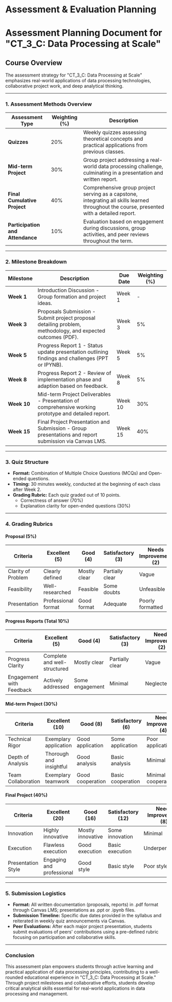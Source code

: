 Assessment & Evaluation Planning
================================

# Assessment Planning Document for "CT_3_C: Data Processing at Scale"

## Course Overview
The assessment strategy for "CT_3_C: Data Processing at Scale" emphasizes real-world applications of data processing technologies, collaborative project work, and deep analytical thinking.

---

### 1. Assessment Methods Overview

| Assessment Type            | Weighting (%) | Description                                                                                                                                     |
|----------------------------|---------------|-------------------------------------------------------------------------------------------------------------------------------------------------|
| **Quizzes**                | 20%           | Weekly quizzes assessing theoretical concepts and practical applications from previous classes.                                                 |
| **Mid-term Project**       | 30%           | Group project addressing a real-world data processing challenge, culminating in a presentation and written report.                             |
| **Final Cumulative Project**| 40%          | Comprehensive group project serving as a capstone, integrating all skills learned throughout the course, presented with a detailed report.     |
| **Participation and Attendance** | 10%     | Evaluation based on engagement during discussions, group activities, and peer reviews throughout the term.                                       |

---

### 2. Milestone Breakdown

| Milestone           | Description                                                                                                                        | Due Date    | Weighting (%) |
|---------------------|------------------------------------------------------------------------------------------------------------------------------------|-------------|----------------|
| **Week 1**          | Introduction Discussion - Group formation and project ideas.                                                                       | Week 1     | -              |
| **Week 3**          | Proposals Submission - Submit project proposal detailing problem, methodology, and expected outcomes (PDF).                        | Week 3     | 5%             |
| **Week 5**          | Progress Report 1 - Status update presentation outlining findings and challenges (PPT or IPYNB).                                   | Week 5     | 5%             |
| **Week 8**          | Progress Report 2 - Review of implementation phase and adaption based on feedback.                                                | Week 8     | 5%             |
| **Week 10**         | Mid-term Project Deliverables - Presentation of comprehensive working prototype and detailed report.                                | Week 10    | 30%            |
| **Week 15**         | Final Project Presentation and Submission - Group presentations and report submission via Canvas LMS.                             | Week 15    | 40%            |

---

### 3. Quiz Structure

- **Format:** Combination of Multiple Choice Questions (MCQs) and Open-ended questions.
- **Timing:** 30 minutes weekly, conducted at the beginning of each class after Week 2.
- **Grading Rubric:** Each quiz graded out of 10 points.
  - Correctness of answer (70%)
  - Explanation clarity for open-ended questions (30%)

---

### 4. Grading Rubrics

#### **Proposal (5%)**
| Criteria           | Excellent (5)            | Good (4)              | Satisfactory (3)     | Needs Improvement (2)  | Unsatisfactory (1)    |
|--------------------|--------------------------|-----------------------|-----------------------|------------------------|-----------------------|
| Clarity of Problem  | Clearly defined           | Mostly clear          | Partially clear       | Vague                  | No clarity            |
| Feasibility        | Well-researched           | Feasible              | Some doubts           | Unfeasible             | No research           |
| Presentation       | Professional format      | Good format           | Adequate              | Poorly formatted        | Unprofessional        |

#### **Progress Reports (Total 10%)**
| Criteria           | Excellent (5)            | Good (4)              | Satisfactory (3)     | Needs Improvement (2)  | Unsatisfactory (1)    |
|--------------------|--------------------------|-----------------------|-----------------------|------------------------|-----------------------|
| Progress Clarity    | Complete and well-structured | Mostly clear          | Partially clear       | Vague                  | No clarity            |
| Engagement with Feedback | Actively addressed    | Some engagement       | Minimal               | Neglected              | No engagement         |

#### **Mid-term Project (30%)**
| Criteria           | Excellent (10)           | Good (8)              | Satisfactory (6)     | Needs Improvement (4)  | Unsatisfactory (2)    |
|--------------------|--------------------------|-----------------------|-----------------------|------------------------|-----------------------|
| Technical Rigor     | Exemplary application     | Good application       | Some application      | Poor application        | No application        |
| Depth of Analysis   | Thorough and insightful   | Good analysis          | Basic analysis        | Minimal                | No analysis           |
| Team Collaboration   | Exemplary teamwork       | Good cooperation       | Basic cooperation     | Minimal cooperation     | No cooperation        |

#### **Final Project (40%)**
| Criteria           | Excellent (20)           | Good (16)             | Satisfactory (12)    | Needs Improvement (8)  | Unsatisfactory (4)    |
|--------------------|--------------------------|-----------------------|-----------------------|------------------------|-----------------------|
| Innovation          | Highly innovative         | Mostly innovative      | Some innovation       | Minimal                | No innovation         |
| Execution           | Flawless execution       | Good execution         | Basic execution       | Underperformed         | Unacceptable          |
| Presentation Style   | Engaging and professional | Good style             | Basic style           | Poor style             | Unprofessional        |

---

### 5. Submission Logistics

- **Format:** All written documentation (proposals, reports) in .pdf format through Canvas LMS; presentations as .ppt or .ipynb files.
- **Submission Timeline:** Specific due dates provided in the syllabus and reiterated in weekly quiz announcements via Canvas.
- **Peer Evaluations:** After each major project presentation, students submit evaluations of peers' contributions using a pre-defined rubric focusing on participation and collaborative skills.

---

### Conclusion

This assessment plan empowers students through active learning and practical application of data processing principles, contributing to a well-rounded educational experience in "CT_3_C: Data Processing at Scale." Through project milestones and collaborative efforts, students develop critical analytical skills essential for real-world applications in data processing and management.